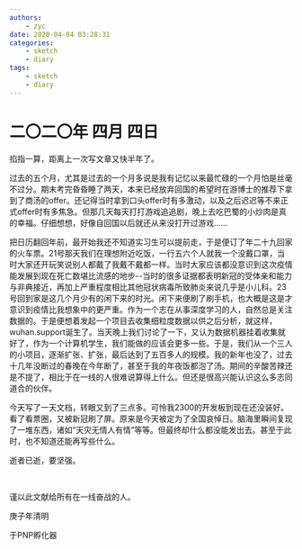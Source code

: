 ```yaml
---
authors:
    - zyc
date: 2020-04-04 03:28:31
categories:
    - sketch
    - diary
tags:
    - sketch
    - diary
---
```


# 二〇二〇年 四月 四日

掐指一算，距离上一次写文章又快半年了。

过去的五个月，尤其是过去的一个月多说是我有记忆以来最忙碌的一个月怕是丝毫不过分。期末考完昏昏睡了两天，本来已经放弃回国的希望时在游博士的推荐下拿到了商汤的offer。还记得当时拿到口头offer时有多激动，以及之后迟迟等不来正式offer时有多焦急。但那几天每天打打游戏追追剧，晚上去吃巴蜀的小炒肉是真的幸福。仔细想想，好像自回国以后就还从来没打开过游戏……

把日历翻回年前，最开始我还不知道实习生可以提前走，于是便订了年二十九回家的火车票。21号那天我们在理想附近吃饭，一行五六个人就我一个没戴口罩，当时大家还开玩笑说别人都戴了我戴不戴都一样。当时大家应该都没意识到这次疫情能发展到现在死亡数堪比流感的地步--当时的很多证据都表明新冠的受体亲和能力与非典接近，再加上严重程度相比其他冠状病毒所致肺炎来说几乎是小儿科。23号回到家是这几个月少有的闲下来的时光。闲下来便刷了刷手机，也大概是这是才意识到疫情比我想象中的更严重。作为一个志在从事深度学习的人，自然总是关注数据的。于是便想着发起一个项目去收集细粒度数据以供之后分析，就这样，wuhan.support诞生了。当天晚上我们讨论了一下，又认为数据机器挂着收集就好了，作为一个计算机学生，我们能做的应该会更多一些。于是，我们从一个三人的小项目，逐渐扩张、扩张，最后达到了五百多人的规模。我的新年也没了，过去十几年没断过的春晚在今年断了，甚至于我的年夜饭都泡了汤。期间的辛酸苦辣还是不提了，相比于在一线的人很难说算得上什么。但还是很高兴能认识这么多志同道合的伙伴。

今天写了一天文档，转眼又到了三点多。可怜我2300的开发板到现在还没装好。看了看票圈，又被新冠刷了屏。原来是今天被定为了全国哀悼日。脑海里瞬间复现了一堆东西，诸如“天灾无情人有情”等等。但最终却什么都没能发出去。甚至于此时，也不知道还能再写些什么。

逝者已逝，要坚强。

</br>

谨以此文献给所有在一线奋战的人。

庚子年清明

于PNP孵化器

